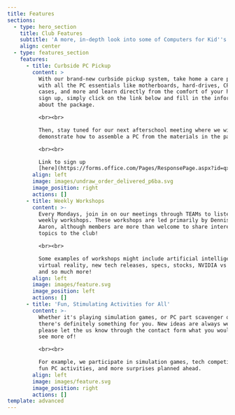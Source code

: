 ```yaml
---
title: Features
sections:
  - type: hero_section
    title: Club Features
    subtitle: 'A more, in-depth look into some of Computers for Kid''s functions'
    align: center
  - type: features_section
    features:
      - title: Curbside PC Pickup
        content: >
          With our brand-new curbside pickup system, take home a care package
          with all the PC essentials like motherboards, hard-drives, CPUs,
          cases, and more and learn directly from the comfort of your home! To
          sign up, simply click on the link below and fill in the information
          about the package. 

          <br><br>

          Then, stay tuned for our next afterschool meeting where we will
          demonstrate how to assemble a PC from the materials in the package!

          <br><br>

          Link to sign up
          [here](https://forms.office.com/Pages/ResponsePage.aspx?id=qxqZ1-C_6EaDFd7YfRIuYz1w9KqV5DVLoFDMqxkyER1UMVdJTE1JQlQ0T1kyMVdIWDJYMDVJSTlaQi4u)
        align: left
        image: images/undraw_order_delivered_p6ba.svg
        image_position: right
        actions: []
      - title: Weekly Workshops
        content: >-
          Every Mondays, join in on our meetings through TEAMs to listen in our
          weekly workshops. These workshops are led primarily by Dennis and
          Aaron, although members are more than welcome to share interesting
          topics to the club! 

          <br><br>

          Some examples of workshops might include artificial intelligence,
          virtual reality, new tech releases, specs, stocks, NVIDIA vs Intel,
          and so much more!
        align: left
        image: images/feature.svg
        image_position: left
        actions: []
      - title: 'Fun, Stimulating Activities for All'
        content: >-
          Whether it's playing simulation games, or PC part scavenger quests,
          there's definitely something for you. New ideas are always welcome, so
          please let the us know through the contact form what you would like to
          see more of!

          <br><br>

          For example, we participate in simulation games, tech competitions,
          fun PC activities, and more surprises planned ahead.
        align: left
        image: images/feature.svg
        image_position: right
        actions: []
template: advanced
---
```

